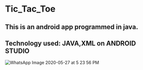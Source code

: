 # Tic_Tac_Toe
## This is an android app programmed in java.
## Technology used: JAVA,XML on ANDROID STUDIO

![WhatsApp Image 2020-05-27 at 5 23 56 PM](https://user-images.githubusercontent.com/42885822/83017143-c283f380-a040-11ea-90d8-7e56e0fcf52f.jpeg)
